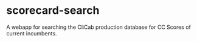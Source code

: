 # scorecard-search
A webapp for searching the CliCab production database for CC Scores of current incumbents.
